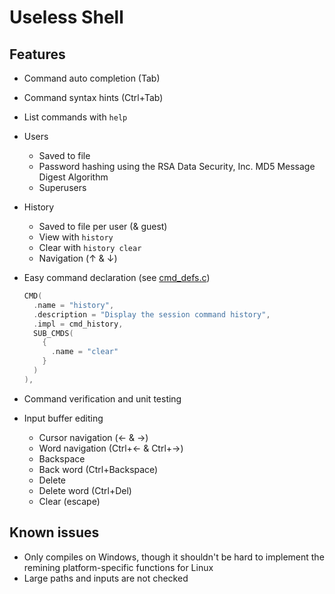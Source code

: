 ﻿# Useless Shell

## Features

- Command auto completion (Tab)
- Command syntax hints (Ctrl+Tab)
- List commands with `help`
- Users
  - Saved to file
  - Password hashing using the RSA Data Security, Inc. MD5 Message Digest Algorithm
  - Superusers
- History
  - Saved to file per user (& guest)
  - View with `history`
  - Clear with `history clear`
  - Navigation (↑ & ↓)
- Easy command declaration (see [cmd_defs.c](src/cmd_defs.c))

  ```c
  CMD(
    .name = "history",
    .description = "Display the session command history",
    .impl = cmd_history,
    SUB_CMDS(
      {
        .name = "clear"
      }
    )
  ),
  ```
- Command verification and unit testing

- Input buffer editing
  - Cursor navigation (← & →)
  - Word navigation (Ctrl+← & Ctrl+→)
  - Backspace
  - Back word (Ctrl+Backspace)
  - Delete
  - Delete word (Ctrl+Del)
  - Clear (escape)
 
## Known issues
- Only compiles on Windows, though it shouldn't be hard to implement the remining platform-specific functions for Linux
- Large paths and inputs are not checked
